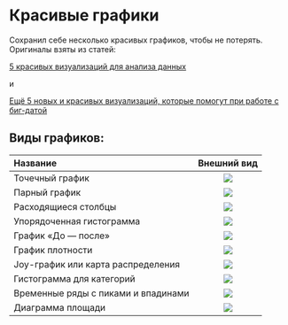 # Красивые графики
Сохранил себе несколько красивых графиков, чтобы не потерять.
Оригиналы взяты из статей:

[5 красивых визуализаций для анализа данных](https://thecode.media/5-visual/) 

и 

[Ещё 5 новых и красивых визуализаций, которые помогут при работе с биг-датой](https://thecode.media/5-visual-2/)
## Виды графиков:
| **Название**  | **Внешний вид**           |
|:--------------------|:-------------------:|
| Точечный график                       | <image src="https://github.com/romauov/Data-Science-Portfolio/blob/main/misc/graphs/images/scatterplot.png">|
| Парный график                         |<image src="https://github.com/romauov/Data-Science-Portfolio/blob/main/misc/graphs/images/pairplot.png">|
| Расходящиеся столбцы                  |<image src="https://github.com/romauov/Data-Science-Portfolio/blob/main/misc/graphs/images/divergent_bars.png">|
| Упорядоченная гистограмма             |<image src="https://github.com/romauov/Data-Science-Portfolio/blob/main/misc/graphs/images/sortedhist.png">|
| График «До — после»                   |<image src="https://github.com/romauov/Data-Science-Portfolio/blob/main/misc/graphs/images/before_after.png">|
| График плотности                      |<image src="https://github.com/romauov/Data-Science-Portfolio/blob/main/misc/graphs/images/density.png">|
| Joy-график или карта распределения    |<image src="https://github.com/romauov/Data-Science-Portfolio/blob/main/misc/graphs/images/distribution.png">|
| Гистограмма для категорий             |<image src="https://github.com/romauov/Data-Science-Portfolio/blob/main/misc/graphs/images/cat_hist.png">|
| Временные ряды с пиками и впадинами   |<image src="https://github.com/romauov/Data-Science-Portfolio/blob/main/misc/graphs/images/minmax_timerows.png">|
| Диаграмма площади                     |<image src="https://github.com/romauov/Data-Science-Portfolio/blob/main/misc/graphs/images/square_diagram.png">|
